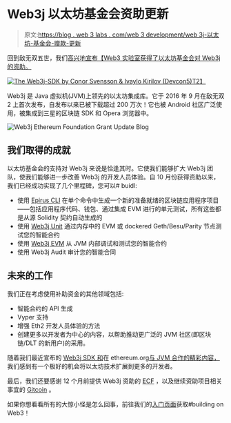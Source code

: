 # Web3j 以太坊基金会资助更新

> 原文:[https://blog . web 3 labs . com/web 3 development/web 3j-以太坊-基金会-赠款-更新](https://blog.web3labs.com/web3development/web3j-ethereum-foundation-grant-update)

回到敌无双五世，我们[高兴地宣布【Web3 实验室获得了以太坊基金会对 Web3j 的资助。](https://www.youtube.com/watch?v=Igc1WlMeEoE)

[![The Web3j-SDK by Conor Svensson & Ivaylo Kirilov (Devcon5)](../Images/5cabe47f6e8518f5ec16b37c09868dc4.png)T2】](https://www.youtube.com/watch?v=Igc1WlMeEoE)

Web3j 是 Java 虚拟机(JVM)上领先的以太坊集成库。它于 2016 年 9 月在敌无双 2 上首次发布，自发布以来已被下载超过 200 万次！它也被 Android 社区广泛使用，被集成到三星的区块链 SDK 和 Opera 浏览器中。

![Web3j Ethereum Foundation Grant Update Blog](../Images/93948f39d08f8c69f1cbe6ef1369ce06.png)

## 我们取得的成就

以太坊基金会的支持对 Web3j 来说是恰逢其时。它使我们能够扩大 Web3j 团队，使我们能够进一步改善 Web3j 的开发人员体验。自 10 月份获得资助以来，我们已经成功实现了几个里程碑，您可以# buidl:

*   使用 [Epirus CLI](http://github.com/epirus-io/epirus-cli) 在单个命令中生成一个新的准备就绪的区块链应用程序项目——包括应用程序代码、钱包、通过集成 EVM 进行的单元测试，所有这些都是从源 Solidity 契约自动生成的
*   使用 [Web3j Unit](https://github.com/web3j/unit) 通过内存中的 EVM 或 dockered Geth/Besu/Parity 节点测试您的智能合约
*   使用 [Web3j EVM](https://github.com/web3j/unit) 从 JVM 内部调试和测试您的智能合约
*   使用 Web3j Audit 审计您的智能合同

## 未来的工作

我们正在考虑使用补助资金的其他领域包括:

*   智能合约的 API 生成
*   Vyper 支持
*   增强 Eth2 开发人员体验的方法
*   创建更多以开发者为中心的内容，以帮助推动更广泛的 JVM 社区(即区块链/DLT 的新用户)的采用。

随着我们最近宣布的 [Web3j SDK 和](https://www.web3labs.com/web3j)在 ethereum.org[与 JVM 合作的精彩内容，](https://ethereum.org/java)我们感到有一个极好的机会将以太坊技术扩展到更多的开发者。

最后，我们还要感谢 12 个月前提供 Web3j 资助的 [ECF](https://ecf.network/) ，以及继续资助项目相关事宜的 [Gitcoin](https://gitcoin.co/explorer?idx_status=open&applicants=ALL&keywords=web3j&order_by=-web3_created) 。

如果你想看看所有的大惊小怪是怎么回事，前往我们的[入门页面](https://www.web3labs.com/web3j)获取#building on Web3！